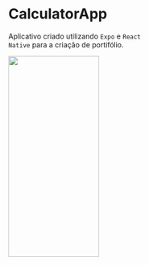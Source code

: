 <h1>CalculatorApp</h1>


Aplicativo criado utilizando <code>Expo</code> e <code>React Native</code> para a criação de portifólio.

<img src="https://user-images.githubusercontent.com/43080243/130571013-8a8b5534-f982-4e19-851c-a180b259b22a.png" width="180" height="400" />
